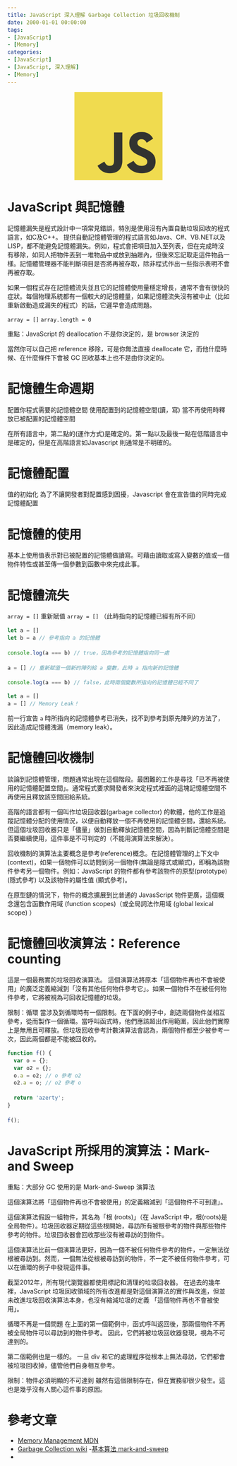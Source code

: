 ```yaml
---
title: JavaScript 深入理解 Garbage Collection 垃圾回收機制
date: 2000-01-01 00:00:00
tags:
- [JavaScript]
- [Memory]
categories: 
- [JavaScript]
- [JavaScript, 深入理解]
- [Memory]
---
```


<div style="display:flex;justify-content:center;">
  <img style="object-fit:cover;" src='/images/JavaScript/JavaScript-logo.png' width='200px' height='200px' />
</div>

# JavaScript 與記憶體
記憶體漏失是程式設計中一項常見錯誤，特別是使用沒有內置自動垃圾回收的程式語言，如C及C++。
提供自動記憶體管理的程式語言如Java、C#、VB.NET以及LISP，都不能避免記憶體漏失。例如，程式會把項目加入至列表，但在完成時沒有移除，如同人把物件丟到一堆物品中或放到抽屜內，但後來忘記取走這件物品一樣。記憶體管理器不能判斷項目是否將再被存取，除非程式作出一些指示表明不會再被存取。

如果一個程式存在記憶體流失並且它的記憶體使用量穩定增長，通常不會有很快的症狀。每個物理系統都有一個較大的記憶體量，如果記憶體流失沒有被中止（比如重新啟動造成漏失的程式）的話，它遲早會造成問題。

`array = []` `array.length = 0`

重點：JavaScript 的 deallocation 不是你決定的，是 browser 決定的

當然你可以自己把 reference 移除，可是你無法直接 deallocate 它，而他什麼時候、在什麼條件下會被 GC 回收基本上也不是由你決定的。

# 記憶體生命週期

配置你程式需要的記憶體空間
使用配置到的記憶體空間(讀，寫)
當不再使用時釋放已被配置的記憶體空間

在所有語言中，第二點的(運作方式)是確定的。第一點以及最後一點在低階語言中是確定的，但是在高階語言如Javascript 則通常是不明確的。

# 記憶體配置
值的初始化
為了不讓開發者對配置感到困擾，Javascript 會在宣告值的同時完成記憶體配置

# 記憶體的使用
基本上使用值表示對已被配置的記憶體做讀寫。可藉由讀取或寫入變數的值或一個物件特性或甚至傳一個參數到函數中來完成此事。

# 記憶體流失

`array = []` 重新賦值 `array = []` （此時指向的記憶體已經有所不同）

```js
let a = []
let b = a // 參考指向 a 的記憶體

console.log(a === b) // true，因為參考的記憶體指向同一處

a = [] // 重新賦值一個新的陣列給 a 變數，此時 a 指向新的記憶體

console.log(a === b) // false，此時兩個變數所指向的記憶體已經不同了
```

```js
let a = []
a = [] // Memory Leak！
```
前一行宣告 `a` 時所指向的記憶體參考已消失，找不到參考到原先陣列的方法了，因此造成記憶體洩漏（memory leak）。

# 記憶體回收機制

談論到記憶體管理，問題通常出現在這個階段。最困難的工作是尋找「已不再被使用的記憶體配置空間」。通常程式要求開發者來決定程式裡面的這塊記憶體空間不再使用且釋放該空間回給系統。

高階的語言都有一個叫作垃圾回收器(garbage collector) 的軟體，他的工作是追蹤記憶體分配的使用情況，以便自動釋放一個不再使用的記憶體空間，還給系統。 但這個垃圾回收器只是「儘量」做到自動釋放記憶體空間，因為判斷記憶體空間是否要繼續使用，這件事是不可判定的（不能用演算法來解決）。

回收機制的演算法主要概念是參考(reference)概念。在記憶體管理的上下文中(context)，如果一個物件可以訪問到另一個物件(無論是隱式或顯式)，即稱為該物件參考另一個物件。例如：JavaScript 的物件都有參考該物件的原型(prototype) (隱式參考) 以及該物件的屬性值 (顯式參考)。

在原型鏈的情況下，物件的概念擴展到比普通的 JavasScript 物件更廣，這個概念還包含函數作用域 (function scopes)（或全局詞法作用域 (global lexical scope) ）


# 記憶體回收演算法：Reference counting

這是一個最務實的垃圾回收演算法。 這個演算法將原本「這個物件再也不會被使用」的廣泛定義縮減到「沒有其他任何物件參考它」。如果一個物件不在被任何物件參考，它將被視為可回收記憶體的垃圾。

限制：循環
當涉及到循環時有一個限制。在下面的例子中，創造兩個物件並相互參考，從而製作一個循環。當呼叫函式時，他們應該超出作用範圍，因此他們實際上是無用且可釋放。但垃圾回收參考計數演算法會認為，兩個物件都至少被參考一次，因此兩個都是不能被回收的。

```js
function f() {
  var o = {};
  var o2 = {};
  o.a = o2; // o 參考 o2
  o2.a = o; // o2 參考 o

  return 'azerty';
}

f();
```

# JavaScript 所採用的演算法：Mark-and Sweep

重點：大部分 GC 使用的是 Mark-and-Sweep 演算法

這個演算法將「這個物件再也不會被使用」的定義縮減到「這個物件不可到達」。

這個演算法假設一組物件，其名為「根 (roots)」（在 JavaScript 中，根(roots)是全局物件）。垃圾回收器定期從這些根開始，尋訪所有被根參考的物件與那些物件參考的物件。垃圾回收器會回收那些沒有被尋訪的到物件。

這個演算法比前一個演算法更好，因為一個不被任何物件參考的物件，一定無法從根被尋訪到。然而，一個無法從根被尋訪到的物件，不一定不被任何物件參考，可以在循環的例子中發現這件事。

截至2012年，所有現代瀏覽器都使用標記和清理的垃圾回收器。 在過去的幾年裡，JavaScript 垃圾回收領域的所有改進都是對這個演算法的實作與改進，但並未改進垃圾回收演算法本身，也沒有縮減垃圾的定義 「這個物件再也不會被使用」。

循環不再是一個問題
在上面的第一個範例中，函式呼叫返回後，那兩個物件不再被全局物件可以尋訪到的物件參考。 因此，它們將被垃圾回收器發現，視為不可達到的。

第二個範例也是一樣的。 一旦 div 和它的處理程序從根本上無法尋訪，它們都會被垃圾回收掉，儘管他們自身相互參考。

限制：物件必須明顯的不可達到
雖然有這個限制存在，但在實務卻很少發生。這也是幾乎沒有人關心這件事的原因。

# 參考文章
- [Memory Management MDN](https://developer.mozilla.org/zh-TW/docs/Web/JavaScript/Memory_Management)
- [Garbage Collection wiki](https://zh.wikipedia.org/wiki/%E5%9E%83%E5%9C%BE%E5%9B%9E%E6%94%B6_(%E8%A8%88%E7%AE%97%E6%A9%9F%E7%A7%91%E5%AD%B8))
-[基本算法 mark-and-sweep](https://liujiacai.net/blog/2018/06/15/garbage-collection-intro/#%E5%9F%BA%E6%9C%AC%E7%AE%97%E6%B3%95-mark-and-sweep)
- [](https://blog.sessionstack.com/how-javascript-works-memory-management-how-to-handle-4-common-memory-leaks-3f28b94cfbec)
